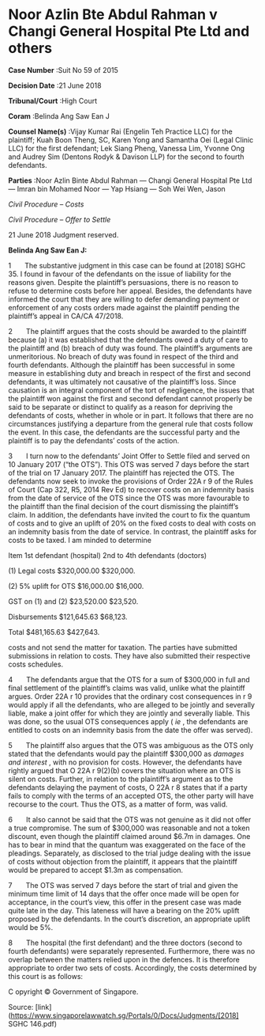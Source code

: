 # Noor Azlin Bte Abdul Rahman v Changi General Hospital Pte Ltd and others 



**Case Number** :Suit No 59 of 2015 

**Decision Date** :21 June 2018 

**Tribunal/Court** :High Court 

**Coram** :Belinda Ang Saw Ean J 

**Counsel Name(s)** :Vijay Kumar Rai (Engelin Teh Practice LLC) for the plaintiff; Kuah Boon Theng, SC, Karen Yong and Samantha Oei (Legal Clinic LLC) for the first defendant; Lek Siang Pheng, Vanessa Lim, Yvonne Ong and Audrey Sim (Dentons Rodyk & Davison LLP) for the second to fourth defendants. 

**Parties** :Noor Azlin Binte Abdul Rahman — Changi General Hospital Pte Ltd — Imran bin Mohamed Noor — Yap Hsiang — Soh Wei Wen, Jason 

_Civil Procedure_ – _Costs_ 

_Civil Procedure_ – _Offer to Settle_ 

21 June 2018 Judgment reserved. 

**Belinda Ang Saw Ean J:** 

1       The substantive judgment in this case can be found at <span class="citation">[2018] SGHC 35</span>. I found in favour of the defendants on the issue of liability for the reasons given. Despite the plaintiff’s persuasions, there is no reason to refuse to determine costs before her appeal. Besides, the defendants have informed the court that they are willing to defer demanding payment or enforcement of any costs orders made against the plaintiff pending the plaintiff’s appeal in CA/CA 47/2018. 

2       The plaintiff argues that the costs should be awarded to the plaintiff because (a) it was established that the defendants owed a duty of care to the plaintiff and (b) breach of duty was found. The plaintiff’s arguments are unmeritorious. No breach of duty was found in respect of the third and fourth defendants. Although the plaintiff has been successful in some measure in establishing duty and breach in respect of the first and second defendants, it was ultimately not causative of the plaintiff’s loss. Since causation is an integral component of the tort of negligence, the issues that the plaintiff won against the first and second defendant cannot properly be said to be separate or distinct to qualify as a reason for depriving the defendants of costs, whether in whole or in part. It follows that there are no circumstances justifying a departure from the general rule that costs follow the event. In this case, the defendants are the successful party and the plaintiff is to pay the defendants’ costs of the action. 

3       I turn now to the defendants’ Joint Offer to Settle filed and served on 10 January 2017 (“the OTS”). This OTS was served 7 days before the start of the trial on 17 January 2017. The plaintiff has rejected the OTS. The defendants now seek to invoke the provisions of Order 22A r 9 of the Rules of Court (Cap 322, R5, 2014 Rev Ed) to recover costs on an indemnity basis from the date of service of the OTS since the OTS was more favourable to the plaintiff than the final decision of the court dismissing the plaintiff’s claim. In addition, the defendants have invited the court to fix the quantum of costs and to give an uplift of 20% on the fixed costs to deal with costs on an indemnity basis from the date of service. In contrast, the plaintiff asks for costs to be taxed. I am minded to determine 


 Item 1st defendant (hospital) 2nd to 4th defendants (doctors) 

 (1) Legal costs $320,000.00 $320,000. 

 (2) 5% uplift for OTS $16,000.00 $16,000. 

 GST on (1) and (2) $23,520.00 $23,520. 

 Disbursements $121,645.63 $68,123. 

 Total $481,165.63 $427,643. 

costs and not send the matter for taxation. The parties have submitted submissions in relation to costs. They have also submitted their respective costs schedules. 

4       The defendants argue that the OTS for a sum of $300,000 in full and final settlement of the plaintiff’s claims was valid, unlike what the plaintiff argues. Order 22A r 10 provides that the ordinary cost consequences in r 9 would apply if all the defendants, who are alleged to be jointly and severally liable, make a joint offer for which they are jointly and severally liable. This was done, so the usual OTS consequences apply ( _ie_ , the defendants are entitled to costs on an indemnity basis from the date the offer was served). 

5       The plaintiff also argues that the OTS was ambiguous as the OTS only stated that the defendants would pay the plaintiff $300,000 as _damages and interest_ , with no provision for costs. However, the defendants have rightly argued that O 22A r 9(2)(b) covers the situation where an OTS is silent on costs. Further, in relation to the plaintiff’s argument as to the defendants delaying the payment of costs, O 22A r 8 states that if a party fails to comply with the terms of an accepted OTS, the other party will have recourse to the court. Thus the OTS, as a matter of form, was valid. 

6       It also cannot be said that the OTS was not genuine as it did not offer a true compromise. The sum of $300,000 was reasonable and not a token discount, even though the plaintiff claimed around $6.7m in damages. One has to bear in mind that the quantum was exaggerated on the face of the pleadings. Separately, as disclosed to the trial judge dealing with the issue of costs without objection from the plaintiff, it appears that the plaintiff would be prepared to accept $1.3m as compensation. 

7       The OTS was served 7 days before the start of trial and given the minimum time limit of 14 days that the offer once made will be open for acceptance, in the court’s view, this offer in the present case was made quite late in the day. This lateness will have a bearing on the 20% uplift proposed by the defendants. In the court’s discretion, an appropriate uplift would be 5%. 

8       The hospital (the first defendant) and the three doctors (second to fourth defendants) were separately represented. Furthermore, there was no overlap between the matters relied upon in the defences. It is therefore appropriate to order two sets of costs. Accordingly, the costs determined by this court is as follows: 

 C opyright © Government of Singapore. 


Source: [link](https://www.singaporelawwatch.sg/Portals/0/Docs/Judgments/[2018] SGHC 146.pdf)
